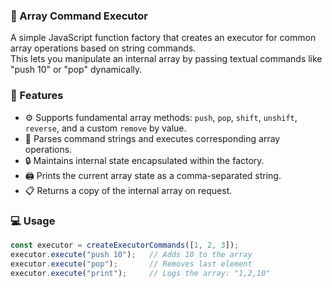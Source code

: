 ### 🧰 Array Command Executor

A simple JavaScript function factory that creates an executor for common array operations based on string commands.  
This lets you manipulate an internal array by passing textual commands like "push 10" or "pop" dynamically.

### 🚀 Features

- ⚙️ Supports fundamental array methods: `push`, `pop`, `shift`, `unshift`, `reverse`, and a custom `remove` by value.  
- 📝 Parses command strings and executes corresponding array operations.  
- 🔒 Maintains internal state encapsulated within the factory.  
- 🖨️ Prints the current array state as a comma-separated string.  
- 📋 Returns a copy of the internal array on request.

### 💻 Usage

```js
const executor = createExecutorCommands([1, 2, 3]);
executor.execute("push 10");   // Adds 10 to the array
executor.execute("pop");       // Removes last element
executor.execute("print");     // Logs the array: "1,2,10"